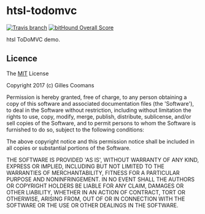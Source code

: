 # htsl-todomvc

[![Travis branch](https://img.shields.io/travis/nomocas/htsl-todomvc/master.svg)](https://travis-ci.org/nomocas/htsl-todomvc)
[![bitHound Overall Score](https://www.bithound.io/github/nomocas/htsl-todomvc/badges/score.svg)](https://www.bithound.io/github/nomocas/htsl-todomvc)

htsl ToDoMVC demo.

## Licence

The [MIT](http://opensource.org/licenses/MIT) License

Copyright 2017 (c) Gilles Coomans

Permission is hereby granted, free of charge, to any person obtaining a copy of this software and associated documentation files (the 'Software'), to deal in the Software without restriction, including without limitation the rights to use, copy, modify, merge, publish, distribute, sublicense, and/or sell copies of the Software, and to permit persons to whom the Software is furnished to do so, subject to the following conditions:

The above copyright notice and this permission notice shall be included in all copies or substantial portions of the Software.

THE SOFTWARE IS PROVIDED 'AS IS', WITHOUT WARRANTY OF ANY KIND, EXPRESS OR IMPLIED, INCLUDING BUT NOT LIMITED TO THE WARRANTIES OF MERCHANTABILITY, FITNESS FOR A PARTICULAR PURPOSE AND NONINFRINGEMENT. IN NO EVENT SHALL THE AUTHORS OR COPYRIGHT HOLDERS BE LIABLE FOR ANY CLAIM, DAMAGES OR OTHER LIABILITY, WHETHER IN AN ACTION OF CONTRACT, TORT OR OTHERWISE, ARISING FROM, OUT OF OR IN CONNECTION WITH THE SOFTWARE OR THE USE OR OTHER DEALINGS IN THE SOFTWARE.
